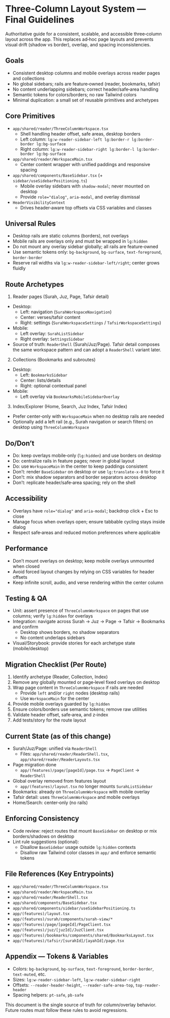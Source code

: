 # Three-Column Layout System — Final Guidelines

Authoritative guide for a consistent, scalable, and accessible three‑column layout across the app. This replaces ad‑hoc page layouts and prevents visual drift (shadow vs border), overlap, and spacing inconsistencies.

## Goals

- Consistent desktop columns and mobile overlays across reader pages and collections
- No global sidebars; rails are feature‑owned (reader, bookmarks, tafsir)
- No content underlapping sidebars; correct header/safe‑area handling
- Semantic tokens for colors/borders; no raw Tailwind colors
- Minimal duplication: a small set of reusable primitives and archetypes

## Core Primitives

- `app/shared/reader/ThreeColumnWorkspace.tsx`
  - Shell handling header offset, safe areas, desktop borders
  - Left column: `lg:w-reader-sidebar-left lg:border-r lg:border-border lg:bg-surface`
  - Right column: `lg:w-reader-sidebar-right lg:border-l lg:border-border lg:bg-surface`
- `app/shared/reader/WorkspaceMain.tsx`
  - Center content wrapper with unified paddings and responsive spacing
- `app/shared/components/BaseSidebar.tsx` (+ `sidebar/useSidebarPositioning.ts`)
  - Mobile overlay sidebars with `shadow-modal`; never mounted on desktop
  - Provide `role="dialog"`, `aria-modal`, and overlay dismissal
- `HeaderVisibilityContext`
  - Drives header‑aware top offsets via CSS variables and classes

## Universal Rules

- Desktop rails are static columns (borders), not overlays
- Mobile rails are overlays only and must be wrapped in `lg:hidden`
- Do not mount any overlay sidebar globally; all rails are feature‑owned
- Use semantic tokens only: `bg-background`, `bg-surface`, `text-foreground`, `border-border`
- Reserve rail widths via `lg:w-reader-sidebar-left/right`; center grows fluidly

## Route Archetypes

1) Reader pages (Surah, Juz, Page, Tafsir detail)
- Desktop:
  - Left: navigation (`SurahWorkspaceNavigation`)
  - Center: verses/tafsir content
  - Right: settings (`SurahWorkspaceSettings` / `TafsirWorkspaceSettings`)
- Mobile:
  - Left overlay: `SurahListSidebar`
  - Right overlay: `SettingsSidebar`
- Source of truth: `ReaderShell` (Surah/Juz/Page). Tafsir detail composes the same workspace pattern and can adopt a `ReaderShell` variant later.

2) Collections (Bookmarks and subroutes)
- Desktop:
  - Left: `BookmarksSidebar`
  - Center: lists/details
  - Right: optional contextual panel
- Mobile:
  - Left overlay via `BookmarksMobileSidebarOverlay`

3) Index/Explorer (Home, Search, Juz Index, Tafsir Index)
- Prefer center‑only with `WorkspaceMain` when no desktop rails are needed
- Optionally add a left rail (e.g., Surah navigation or search filters) on desktop using `ThreeColumnWorkspace`

## Do/Don’t

- Do: keep overlays mobile‑only (`lg:hidden`) and use borders on desktop
- Do: centralize rails in feature pages; never in global layout
- Do: use `WorkspaceMain` in the center to keep paddings consistent
- Don’t: render `BaseSidebar` on desktop or use `lg:translate-x-0` to force it
- Don’t: mix shadow separators and border separators across desktop
- Don’t: replicate header/safe‑area spacing; rely on the shell

## Accessibility

- Overlays have `role="dialog"` and `aria-modal`; backdrop click + Esc to close
- Manage focus when overlays open; ensure tabbable cycling stays inside dialog
- Respect safe‑areas and reduced motion preferences where applicable

## Performance

- Don’t mount overlays on desktop; keep mobile overlays unmounted when closed
- Avoid forced layout changes by relying on CSS variables for header offsets
- Keep infinite scroll, audio, and verse rendering within the center column

## Testing & QA

- Unit: assert presence of `ThreeColumnWorkspace` on pages that use columns; verify `lg:hidden` for overlays
- Integration: navigate across Surah → Juz → Page → Tafsir → Bookmarks and confirm
  - Desktop shows borders, no shadow separators
  - No content underlaps sidebars
- Visual/Storybook: provide stories for each archetype state (mobile/desktop)

## Migration Checklist (Per Route)

1) Identify archetype (Reader, Collection, Index)
2) Remove any globally mounted or page‑level fixed overlays on desktop
3) Wrap page content in `ThreeColumnWorkspace` if rails are needed
   - Provide `left` and/or `right` nodes (desktop rails)
   - Use `WorkspaceMain` for the center
4) Provide mobile overlays guarded by `lg:hidden`
5) Ensure colors/borders use semantic tokens; remove raw utilities
6) Validate header offset, safe‑area, and z‑index
7) Add tests/story for the route layout

## Current State (as of this change)

- Surah/Juz/Page: unified via `ReaderShell`
  - Files: `app/shared/reader/ReaderShell.tsx`, `app/shared/reader/ReaderLayouts.tsx`
- Page migration done
  - `app/(features)/page/[pageId]/page.tsx` → `PageClient` → `ReaderShell`
- Global overlay removed from features layout
  - `app/(features)/layout.tsx` no longer mounts `SurahListSidebar`
- Bookmarks: already on `ThreeColumnWorkspace` with mobile overlay
- Tafsir detail: uses `ThreeColumnWorkspace` and mobile overlays
- Home/Search: center‑only (no rails)

## Enforcing Consistency

- Code review: reject routes that mount `BaseSidebar` on desktop or mix borders/shadows on desktop
- Lint rule suggestions (optional):
  - Disallow `BaseSidebar` usage outside `lg:hidden` contexts
  - Disallow raw Tailwind color classes in `app/` and enforce semantic tokens

## File References (Key Entrypoints)

- `app/shared/reader/ThreeColumnWorkspace.tsx`
- `app/shared/reader/WorkspaceMain.tsx`
- `app/shared/reader/ReaderShell.tsx`
- `app/shared/components/BaseSidebar.tsx`
- `app/shared/components/sidebar/useSidebarPositioning.ts`
- `app/(features)/layout.tsx`
- `app/(features)/surah/components/surah-view/*`
- `app/(features)/page/[pageId]/PageClient.tsx`
- `app/(features)/juz/[juzId]/JuzClient.tsx`
- `app/(features)/bookmarks/components/shared/BookmarksLayout.tsx`
- `app/(features)/tafsir/[surahId]/[ayahId]/page.tsx`

## Appendix — Tokens & Variables

- Colors: `bg-background`, `bg-surface`, `text-foreground`, `border-border`, `text-muted`, etc.
- Sizes: `lg:w-reader-sidebar-left`, `lg:w-reader-sidebar-right`
- Offsets: `--reader-header-height`, `--reader-safe-area-top`, `top-reader-header`
- Spacing helpers: `pt-safe`, `pb-safe`

This document is the single source of truth for column/overlay behavior. Future routes must follow these rules to avoid regressions.
